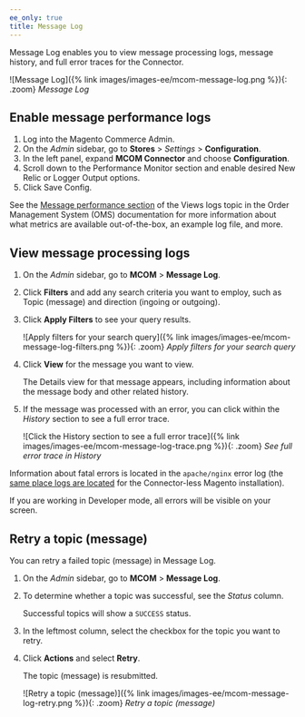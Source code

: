 ```yaml
---
ee_only: true
title: Message Log
---
```


Message Log enables you to view message processing logs, message history, and full error traces for the Connector.

![Message Log]({% link images/images-ee/mcom-message-log.png %}){: .zoom}
_Message Log_

## Enable message performance logs

1. Log into the Magento Commerce Admin.
1. On the _Admin_ sidebar, go to **Stores** > _Settings_ > **Configuration**.
1. In the left panel, expand **MCOM Connector** and choose **Configuration**.
1. Scroll down to the Performance Monitor section and enable desired New Relic or Logger Output options.
1. Click <span class="btn">Save Config</span>.

See the [Message performance section](https://omsdocs.magento.com/integration/connector/view-logs/#message-performance) of the Views logs topic in the Order Management System (OMS) documentation for more information about what metrics are available out-of-the-box, an example log file, and more.

## View message processing logs

1. On the _Admin_ sidebar, go to **MCOM** > **Message Log**.
1. Click **Filters** and add any search criteria you want to employ, such as Topic (message) and direction (ingoing or outgoing).
1. Click **Apply Filters** to see your query results.

   ![Apply filters for your search query]({% link images/images-ee/mcom-message-log-filters.png %}){: .zoom}
   _Apply filters for your search query_

1. Click **View** for the message you want to view.

   The Details view for that message appears, including information about the message body and other related history.

1. If the message was processed with an error, you can click within the _History_ section to see a full error trace.

   ![Click the History section to see a full error trace]({% link images/images-ee/mcom-message-log-trace.png %}){: .zoom}
   _See full error trace in History_

Information about fatal errors is located in the `apache/nginx` error log (the [same place logs are located](https://devdocs.magento.com/cloud/project/log-locations.html#application-logs) for the Connector-less Magento installation).

If you are working in Developer mode, all errors will be visible on your screen.

## Retry a topic (message)

You can retry a failed topic (message) in Message Log.

1. On the _Admin_ sidebar, go to **MCOM** > **Message Log**.
1. To determine whether a topic was successful, see the _Status_ column.

   Successful topics will show a `SUCCESS` status.

1. In the leftmost column, select the checkbox for the topic you want to retry.
1. Click **Actions** and select **Retry**.

   The topic (message) is resubmitted.

   ![Retry a topic (message)]({% link images/images-ee/mcom-message-log-retry.png %}){: .zoom}
   _Retry a topic (message)_
